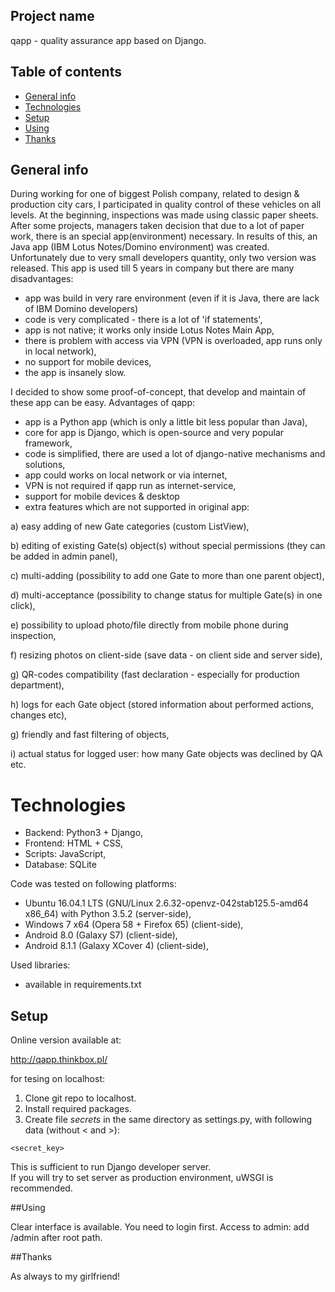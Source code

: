 ## Project name
qapp - quality assurance app based on Django.

## Table of contents
* [General info](#general-info)
* [Technologies](#technologies)
* [Setup](#setup)
* [Using](#using)
* [Thanks](#thanks)

## General info
During working for one of biggest Polish company, related to design & production city cars,
I participated in quality control of these vehicles on all levels. At the beginning, inspections
was made using classic paper sheets. After some projects, managers taken decision that due to
a lot of paper work, there is an special app(environment) necessary. In results of this, an 
Java app (IBM Lotus Notes/Domino environment) was created. Unfortunately due to very small developers
quantity, only two version was released.
This app is used till 5 years in company but there are many disadvantages:
- app was build in very rare environment (even if it is Java, there are lack of IBM Domino developers)
- code is very complicated - there is a lot of 'if statements',
- app is not native; it works only inside Lotus Notes Main App,
- there is problem with access via VPN (VPN is overloaded, app runs only in local network),
- no support for mobile devices,
- the app is insanely slow.

I decided to show some proof-of-concept, that develop and maintain of these app can be easy.
Advantages of qapp:
- app is a Python app (which is only a little bit less popular than Java),
- core for app is Django, which is open-source and very popular framework,
- code is simplified, there are used a lot of django-native mechanisms and solutions,
- app could works on local network or via internet,
- VPN is not required if qapp run as internet-service,
- support for mobile devices & desktop
- extra features which are not supported in original app:

a) easy adding of new Gate categories (custom ListView),

b) editing of existing Gate(s) object(s) without special permissions (they can be added in admin panel),

c) multi-adding (possibility to add one Gate to more than one parent object),

d) multi-acceptance (possibility to change status for multiple Gate(s) in one click),

e) possibility to upload photo/file directly from mobile phone during inspection,

f) resizing photos on client-side (save data - on client side and server side),

g) QR-codes compatibility (fast declaration - especially for production department),

h) logs for each Gate object (stored information about performed actions, changes etc),

g) friendly and fast filtering of objects,

i) actual status for logged user: how many Gate objects was declined by QA etc.

# Technologies
* Backend: Python3 + Django,
* Frontend: HTML + CSS,
* Scripts: JavaScript,
* Database: SQLite

Code was tested on following platforms:
* Ubuntu 16.04.1 LTS (GNU/Linux 2.6.32-openvz-042stab125.5-amd64 x86_64) with Python 3.5.2 (server-side),
* Windows 7 x64 (Opera 58 + Firefox 65) (client-side),
* Android 8.0 (Galaxy S7) (client-side),
* Android 8.1.1 (Galaxy XCover 4) (client-side),

Used libraries:
* available in requirements.txt

## Setup

Online version available at:

http://qapp.thinkbox.pl/

for tesing on localhost:

1. Clone git repo to localhost.
2. Install required packages.
3. Create file *secrets* in the same directory as settings.py, with following data (without < and >):
```
<secret_key>
```
This is sufficient to run Django developer server.  
If you will try to set server as production environment, uWSGI is recommended.


##Using

Clear interface is available. You need to login first.
Access to admin: add /admin after root path.

##Thanks

As always to my girlfriend!
